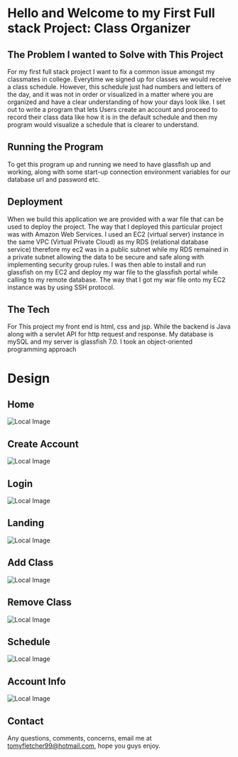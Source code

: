 # Hello and Welcome to my First Full stack Project: Class Organizer
## The Problem I wanted to Solve with This Project
For my first full stack project I want to fix a common issue amongst my classmates in college. Everytime we signed up for classes we would
receive a class schedule. However, this schedule just had numbers and letters of the day,
and it was not in order or visualized in a matter where you are organized and have a clear understanding of how your days look like. I set out to write a program that lets Users create an account and proceed to record their class data like how it is in the default schedule and then my program would visualize a schedule that is clearer to understand.

## Running the Program
To get this program up and running we need to have glassfish up and working, along with some start-up connection environment variables for our database url and password etc.

## Deployment
When we build this application we are provided with a war file that can be used to deploy the project.
The way that I deployed this particular project was with Amazon Web Services. I used an EC2 (virtual server)  instance in the same VPC (Virtual Private Cloud) as my RDS (relational database service) therefore my ec2 was in a public subnet while my RDS remained in a private subnet allowing the data to be secure and safe along with implementing security group rules. I was then able to install and run glassfish on my EC2 and deploy my war file to the glassfish portal while calling to my remote database.
The way that I got my war file onto my EC2 instance was by using SSH protocol.

## The Tech
For This project my front end is html, css and jsp. While the backend is Java along with a servlet API for http request and response. My database is mySQL and my server is glassfish 7.0. I took an
object-oriented programming approach

# Design

## Home
![Local Image](Home.png)
## Create Account
![Local Image](CreateAccount.png)
## Login
![Local Image](Login.png)
## Landing
![Local Image](Landing.png)
## Add Class
![Local Image](AddClass.png)
## Remove Class
![Local Image](RemoveClass.png)
## Schedule
![Local Image](Schedule.png)
## Account Info
![Local Image](AccountInfo.png)


## Contact
Any questions, comments, concerns, email me at 
tomyfletcher99@hotmail.com, hope you guys enjoy. 